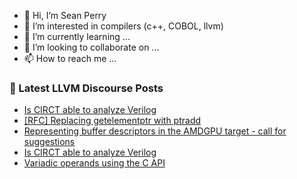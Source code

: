 - 👋 Hi, I’m Sean Perry
- 👀 I’m interested in compilers (c++, COBOL, llvm)
- 🌱 I’m currently learning ...
- 💞️ I’m looking to collaborate on ...
- 📫 How to reach me ...

<!---
s66perry/s66perry is a ✨ special ✨ repository because its `README.md` (this file) appears on your GitHub profile.
You can click the Preview link to take a look at your changes.
--->
### 📕 Latest LLVM Discourse Posts

<!-- DISCOURSE-LLVM:START -->
- [Is CIRCT able to analyze Verilog](https://discourse.llvm.org/t/is-circt-able-to-analyze-verilog/66281#post_13)
- [[RFC] Replacing getelementptr with ptradd](https://discourse.llvm.org/t/rfc-replacing-getelementptr-with-ptradd/68699?page=2#post_23)
- [Representing buffer descriptors in the AMDGPU target - call for suggestions](https://discourse.llvm.org/t/representing-buffer-descriptors-in-the-amdgpu-target-call-for-suggestions/68798?page=3#post_42)
- [Is CIRCT able to analyze Verilog](https://discourse.llvm.org/t/is-circt-able-to-analyze-verilog/66281#post_12)
- [Variadic operands using the C API](https://discourse.llvm.org/t/variadic-operands-using-the-c-api/69430#post_1)
<!-- DISCOURSE-LLVM:END -->
